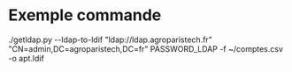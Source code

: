 # Exemple commande

./getldap.py --ldap-to-ldif "ldap://ldap.agroparistech.fr" "CN=admin,DC=agroparistech,DC=fr" PASSWORD_LDAP -f ~/comptes.csv -o apt.ldif

